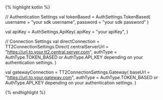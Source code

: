 {% highlight kotlin %}

// Authentication Settings
val tokenBased = AuthSettings.TokenBased(
    username = "your sdk username",
    password = "your sdk password"
)

val apiKey = AuthSettings.ApiKey(
    apiKey = "your apiKey",
)

// Connection Settings
val directConnection = TT2ConnectionSettings.Direct(
    centralServerUrl = "https://url.to.your.tt2.central.server.com",
    authType = AuthType.TOKEN_BASED or AuthType.API_KEY depending on your authentication settings.
)

val gatewayConnection = TT2ConnectionSettings.Gateway(
    baseUrl = "https://url.to.your.gateway.com",
    authType = AuthType.TOKEN_BASED or AuthType.API_KEY depending on your authentication settings.
)

{% endhighlight %}